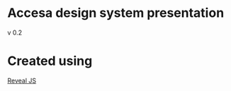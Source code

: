 # Accesa design system presentation
v 0.2

# Created using

[Reveal JS](https://github.com/hakimel/reveal.js)
